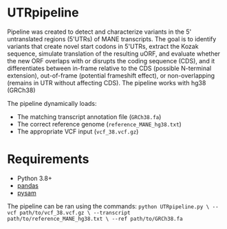 # UTRpipeline

Pipeline was created to detect and characterize variants in the 5' untranslated regions (5'UTRs) of MANE transcripts.
The goal is to identify variants that create novel start codons in 5'UTRs, extract the Kozak sequence, simulate translation of the resulting uORF, and evaluate whether the new ORF overlaps with or disrupts the coding sequence (CDS), and it differentiates between in-frame relative to the CDS (possible N-terminal extension), out-of-frame (potential frameshift effect), or non-overlapping (remains in UTR without affecting CDS).
The pipeline works with hg38 (GRCh38)

The pipeline dynamically loads:
- The matching transcript annotation file (`GRCh38.fa`)
- The correct reference genome (`reference_MANE_hg38.txt`)
- The appropriate VCF input (`vcf_38.vcf.gz`)

# Requirements

- Python 3.8+  
- [pandas](https://pandas.pydata.org/)  
- [pysam](https://pysam.readthedocs.io/)

The pipeline can be ran using the commands: `python UTRpipeline.py \
    --vcf path/to/vcf_38.vcf.gz \
    --transcript path/to/reference_MANE_hg38.txt \
    --ref path/to/GRCh38.fa` 

